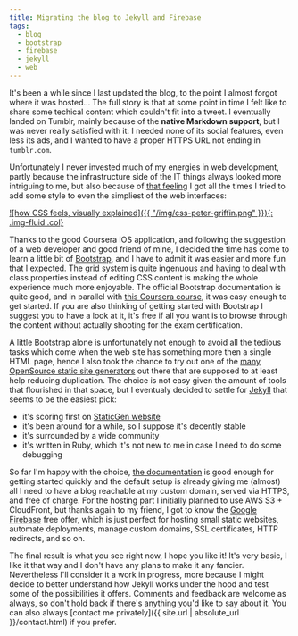 ```yaml
---
title: Migrating the blog to Jekyll and Firebase
tags:
  - blog
  - bootstrap
  - firebase
  - jekyll
  - web
---
```


It's been a while since I last updated the blog, to the point I almost forgot where it was hosted...
The full story is that at some point in time I felt like to share some techical content which couldn't fit into a tweet.
I eventually landed on Tumblr, mainly because of the __native Markdown support__, but I was never really satisfied with it: I needed none of its social features, even less its ads, and I wanted to have a proper HTTPS URL not ending in `tumblr.com`.

Unfortunately I never invested much of my energies in web development, partly because the infrastructure side of the IT things always looked more intriguing to me, but also because of [that feeling][css-griffin-imgur] I got all the times I tried to add some style to even the simpliest of the web interfaces:

[![how CSS feels, visually explained]({{ "/img/css-peter-griffin.png" }}){: .img-fluid .col}][css-griffin-imgur]

Thanks to the good Coursera iOS application, and following the suggestion of a web developer and good friend of mine, I decided the time has come to learn a little bit of [Bootstrap][bootstrap-docs], and I have to admit it was easier and more fun that I expected. The [grid system][bootstrap-docs-grid] is quite ingenuous and having to deal with class properties instead of editing CSS content is making the whole experience much more enjoyable. The official Bootstrap documentation is quite good, and in parallel with [this Coursera course][bootstrap-course], it was easy enough to get started. If you are also thinking of getting started with Bootstrap I suggest you to have a look at it, it's free if all you want is to browse through the content without actually shooting for the exam certification.

A little Bootstrap alone is unfortunately not enough to avoid all the tedious tasks which come when the web site has something more then a single HTML page, hence I also took the chance to try out one of the [many OpenSource static site generators][static-gen-website] out there that are supposed to at least help reducing duplication. The choice is not easy given the amount of tools that flourished in that space, but I eventualy decided to settle for [Jekyll][jekyll-website] that seems to be the easiest pick:

- it's scoring first on [StaticGen website][static-gen-website]
- it's been around for a while, so I suppose it's decently stable
- it's surrounded by a wide community
- it's written in Ruby, which it's not new to me in case I need to do some debugging

So far I'm happy with the choice, [the documentation][jekyll-quickstart] is good enough for getting started quickly and the default setup is already giving me (almost) all I need to have a blog reachable at my custom domain, served via HTTPS, and free of charge. For the hosting part I initially planned to use AWS S3 + CloudFront, but thanks again to my friend, I got to know the [Google Firebase][firebase-website] free offer, which is just perfect for hosting small static websites, automate deployments, manage custom domains, SSL certificates, HTTP redirects, and so on.

The final result is what you see right now, I hope you like it! It's very basic, I like it that way and I don't have any plans to make it any fancier. Nevertheless I'll consider it a work in progress, more because I might decide to better understand how Jekyll works under the hood and test some of the possibilities it offers. Comments and feedback are welcome as always, so don't hold back if there's anything you'd like to say about it. You can also always [contact me privately]({{ site.url | absolute_url }}/contact.html) if you prefer.


[bootstrap-course]: https://www.coursera.org/learn/bootstrap-4
[static-gen-website]: https://www.staticgen.com/
[jekyll-website]: https://jekyllrb.com/
[jekyll-quickstart]: https://jekyllrb.com/docs/quickstart/
[bootstrap-docs]: https://getbootstrap.com/
[bootstrap-docs-grid]: https://getbootstrap.com/docs/4.1/layout/grid/
[firebase-website]: https://firebase.google.com/
[css-griffin-imgur]: https://imgur.com/gallery/Q3cUg29